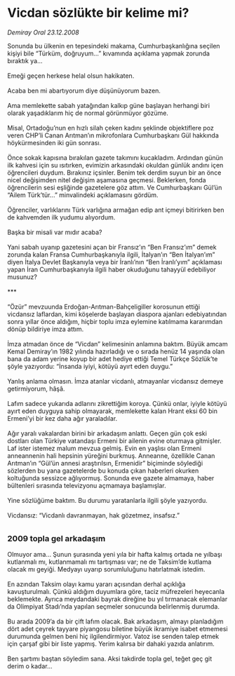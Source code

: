 # Vicdan sözlükte bir kelime mi?

*Demiray Oral 23.12.2008*

<div class="taraf_structure_2col_1zq">
<div class="margen_n">



 <p>Sonunda bu ülkenin en tepesindeki makama, Cumhurbaşkanlığına seçilen kişiyi bile “Türküm, doğruyum...” kıvamında açıklama yapmak zorunda bıraktık ya... <br/><br/>Emeği geçen herkese helal olsun hakikaten. <br/><br/>Acaba ben mi abartıyorum diye düşünüyorum bazen. <br/><br/>Ama memlekette sabah yatağından kalkıp güne başlayan herhangi biri olarak yaşadıklarım hiç de normal görünmüyor gözüme. <br/><br/>Misal, Ortadoğu’nun en hızlı silah çeken kadını şeklinde objektiflere poz veren CHP’li Canan Arıtman’ın mikrofonlara Cumhurbaşkanı Gül hakkında höykürmesinden iki gün sonrası. <br/><br/>Önce sokak kapısına bırakılan gazete takımını kucakladım. Ardından günün ilk kahvesi için su ısıtırken, evimizin arkasındaki okuldan günlük andını içen öğrencileri duydum. Bırakınız içsinler. Benim tek derdim suyun bir an önce nicel değişimden nitel değişim aşamasına geçmesi. Beklerken, fonda öğrencilerin sesi eşliğinde gazetelere göz attım. Ve Cumhurbaşkanı Gül’ün “Ailem Türk’tür...” minvalindeki açıklamasını gördüm. <br/><br/>Öğrenciler, varlıklarını Türk varlığına armağan edip ant içmeyi bitirirken ben de kahvemden ilk yudumu alıyordum. <br/><br/>Başka bir misali var mıdır acaba? <br/><br/>Yani sabah uyanıp gazetesini açan bir Fransız’ın “Ben Fransız’ım” demek zorunda kalan Fransa Cumhurbaşkanıyla ilgili, İtalyan’ın “Ben İtalyan’ım” diyen İtalya Devlet Başkanıyla veya bir İranlı’nın “Ben İranlı’yım” açıklaması yapan İran Cumhurbaşkanıyla ilgili haber okuduğunu tahayyül edebiliyor musunuz? <br/><br/>***<br/><br/>“Özür” mevzuunda Erdoğan-Arıtman-Bahçeligiller korosunun ettiği vicdansız laflardan, kimi köşelerde başlayan diaspora ajanları edebiyatından sonra yıllar önce aldığım, hiçbir toplu imza eylemine katılmama kararımdan dönüp bildiriye imza attım. <br/><br/>İmza atmadan önce de “Vicdan” kelimesinin anlamına baktım. Büyük amcam Kemal Demiray’ın 1982 yılında hazırladığı ve o sırada henüz 14 yaşında olan bana da adam yerine koyup bir adet hediye ettiği Temel Türkçe Sözlük’te şöyle yazıyordu: “İnsanda iyiyi, kötüyü ayırt eden duygu.” <br/><br/>Yanlış anlama olmasın. İmza atanlar vicdanlı, atmayanlar vicdansız demeye getirmiyorum, hâşâ. <br/><br/>Lafım sadece yukarıda adlarını zikrettiğim koroya. Çünkü onlar, iyiyle kötüyü ayırt eden duyguya sahip olmayarak, memlekette kalan Hrant eksi 60 bin Ermeni’yi bir kez daha ağır yaraladılar. <br/><br/>Ağır yaralı vakalardan birini bir arkadaşım anlattı. Geçen gün çok eski dostları olan Türkiye vatandaşı Ermeni bir ailenin evine oturmaya gitmişler. Laf ister istemez malum mevzua gelmiş. Evin en yaşlısı olan Ermeni anneannenin hali hepsinin yüreğini burkmuş. Anneanne, özellikle Canan Arıtman’ın “Gül’ün annesi araştırılsın, Ermenidir” biçiminde söylediği sözlerden bu yana gazetelerde bu konuda çıkan haberleri okurken koltuğunda sessizce ağlıyormuş. Sonunda eve gazete almamaya, haber bültenleri sırasında televizyonu açmamaya başlamışlar. <br/><br/>Yine sözlüğüme baktım. Bu durumu yaratanlarla ilgili şöyle yazıyordu. <br/><br/>Vicdansız: “Vicdanlı davranmayan, hak gözetmez, insafsız.” <br/><br/><br/><strong><font size="4">2009 topla gel arkadaşım <br/></font></strong><br/>Olmuyor ama... Şunun şurasında yeni yıla bir hafta kalmış ortada ne yılbaşı kutlanmalı mı, kutlanmamalı mı tartışması var; ne de Taksim’de kutlama olacak mı geyiği. Medyayı uyarıp sorumluluğunu hatırlatmak istedim. <br/><br/>En azından Taksim olayı kamu yararı açısından derhal açıklığa kavuşturulmalı. Çünkü aldığım duyumlara göre, taciz müfrezeleri heyecanla beklemekte. Ayrıca meydandaki bayrak direğine bu yıl tırmanacak elemanlar da Olimpiyat Stadı’nda yapılan seçmeler sonucunda belirlenmiş durumda. <br/><br/>Bu arada 2009’a da bir çift lafım olacak. Bak arkadaşım, almayı planladığım dört adet çeyrek tayyare piyangosu biletine büyük ikramiye isabet etmemesi durumunda gelmen beni hiç ilgilendirmiyor. Vatoz ise senden talep etmek için çarşaf gibi bir liste yapmış. Yerim kalırsa bir dahaki yazıda anlatırım. <br/><br/>Ben şartımı baştan söyledim sana. Aksi takdirde topla gel, teğet geç git derim o kadar...</p>

<br/>


<div id="taraf_not">
</div>

</div>


</div>
